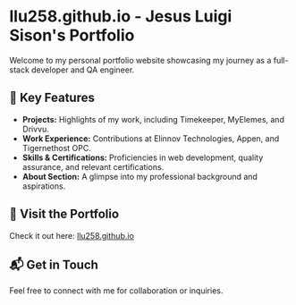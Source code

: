 # llu258.github.io - Jesus Luigi Sison's Portfolio  

Welcome to my personal portfolio website showcasing my journey as a full-stack developer and QA engineer.  

## 🌟 Key Features  
- **Projects:** Highlights of my work, including Timekeeper, MyElemes, and Drivvu.  
- **Work Experience:** Contributions at Elinnov Technologies, Appen, and Tigernethost OPC.  
- **Skills & Certifications:** Proficiencies in web development, quality assurance, and relevant certifications.  
- **About Section:** A glimpse into my professional background and aspirations.  

## 🚀 Visit the Portfolio  
Check it out here: [llu258.github.io](https://llu258.github.io)  

## 📬 Get in Touch  
Feel free to connect with me for collaboration or inquiries.  
